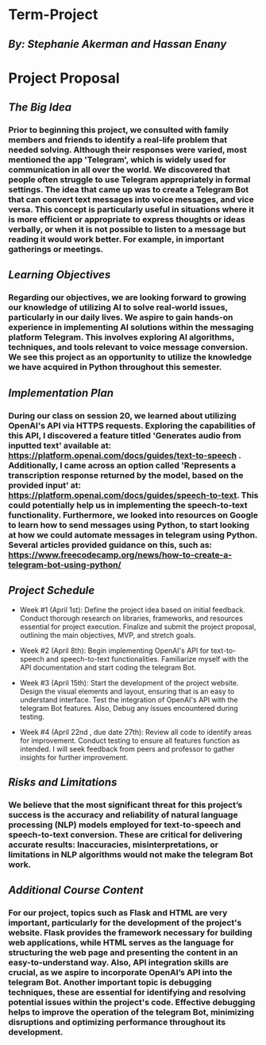 # **Term-Project** 
## *By: Stephanie Akerman and Hassan Enany*


# **Project Proposal**

## *The Big Idea*
### Prior to beginning this project, we consulted with family members and friends to identify a real-life problem that needed solving. Although their responses were varied, most mentioned the app 'Telegram', which is widely used for communication in all over the world. We discovered that people often struggle to use Telegram appropriately in formal settings. The idea that came up was to create a Telegram Bot that can convert text messages into voice messages, and vice versa. This concept is particularly useful in situations where it is more efficient or appropriate to express thoughts or ideas verbally, or when it is not possible to listen to a message but reading it would work better. For example, in important gatherings or meetings. 

## *Learning Objectives*
### Regarding our objectives, we are looking forward to growing our knowledge of utilizing AI to solve real-world issues, particularly in our daily lives. We aspire to gain hands-on experience in implementing AI solutions within the messaging platform Telegram. This involves exploring AI algorithms, techniques, and tools relevant to voice message conversion. We see this project as an opportunity to utilize the knowledge we have acquired in Python throughout this semester. 

## *Implementation Plan*
### During our class on session 20, we learned about utilizing OpenAI's API via HTTPS requests. Exploring the capabilities of this API, I discovered a feature titled 'Generates audio from inputted text' available at: https://platform.openai.com/docs/guides/text-to-speech . Additionally, I came across an option called 'Represents a transcription response returned by the model, based on the provided input' at: https://platform.openai.com/docs/guides/speech-to-text. This could potentially help us in implementing the speech-to-text functionality. Furthermore, we looked into resources on Google to learn how to send messages using Python, to start looking at how we could automate messages in telegram using Python. Several articles provided guidance on this, such as: https://www.freecodecamp.org/news/how-to-create-a-telegram-bot-using-python/

## *Project Schedule*
+ Week #1 (April 1st):  Define the project idea based on initial feedback. Conduct thorough research on libraries, frameworks, and resources essential for project execution. Finalize and submit the project proposal, outlining the main objectives, MVP, and stretch goals.  

+ Week #2 (April 8th): Begin implementing OpenAI's API for text-to-speech and speech-to-text functionalities. Familiarize myself with the API documentation and start coding the telegram Bot.  

+ Week #3 (April 15th): Start the development of the project website. Design the visual elements and layout, ensuring that is an easy to understand interface. Test the integration of OpenAI's API with the telegram Bot features. Also, Debug any issues encountered during testing. 

+ Week #4 (April 22nd , due date 27th): Review all code to identify areas for improvement. Conduct testing to ensure all features function as intended. I will seek feedback from peers and professor to gather insights for further improvement. 

## *Risks and Limitations*
### We believe that the most significant threat for this project’s success is the accuracy and reliability of natural language processing (NLP) models employed for text-to-speech and speech-to-text conversion. These are critical for delivering accurate results: Inaccuracies, misinterpretations, or limitations in NLP algorithms would not make the telegram Bot work.  

## *Additional Course Content*
### For our project, topics such as Flask and HTML are very important, particularly for the development of the project's website. Flask provides the framework necessary for building web applications, while HTML serves as the language for structuring the web page and presenting the content in an easy-to-understand way. Also, API integration skills are crucial, as we aspire to incorporate OpenAI’s API into the telegram Bot. Another important topic is debugging techniques, these are essential for identifying and resolving potential issues within the project's code. Effective debugging helps to improve the operation of the telegram Bot, minimizing disruptions and optimizing performance throughout its development. 
